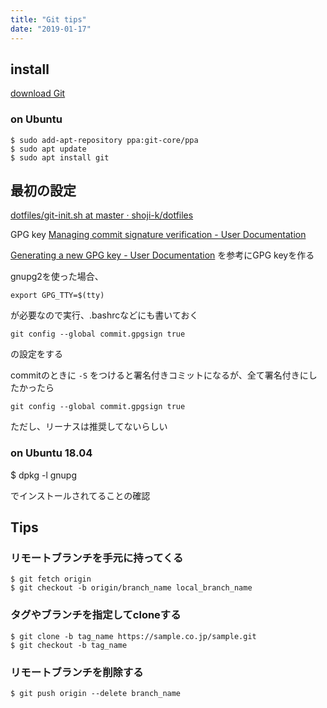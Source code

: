 ```yaml
---
title: "Git tips"
date: "2019-01-17"
---
```


## install

[download Git](https://git-scm.com/download/linux)

### on Ubuntu

```
$ sudo add-apt-repository ppa:git-core/ppa
$ sudo apt update
$ sudo apt install git
```

## 最初の設定

[dotfiles/git\-init\.sh at master · shoji\-k/dotfiles](https://github.com/shoji-k/dotfiles/blob/master/git-init.sh)

GPG key
[Managing commit signature verification \- User Documentation](https://help.github.com/articles/managing-commit-signature-verification/)

[Generating a new GPG key \- User Documentation](https://help.github.com/articles/generating-a-new-gpg-key/)
を参考にGPG keyを作る

gnupg2を使った場合、

```
export GPG_TTY=$(tty)
```

が必要なので実行、.bashrcなどにも書いておく  

```
git config --global commit.gpgsign true
```

の設定をする

commitのときに ```-S``` をつけると署名付きコミットになるが、全て署名付きにしたかったら  

```
git config --global commit.gpgsign true
```

ただし、リーナスは推奨してないらしい  

### on Ubuntu 18.04

$ dpkg -l gnupg

でインストールされてることの確認

## Tips

### リモートブランチを手元に持ってくる  

```
$ git fetch origin
$ git checkout -b origin/branch_name local_branch_name
```

### タグやブランチを指定してcloneする

```
$ git clone -b tag_name https://sample.co.jp/sample.git
$ git checkout -b tag_name
```

### リモートブランチを削除する

```
$ git push origin --delete branch_name
```